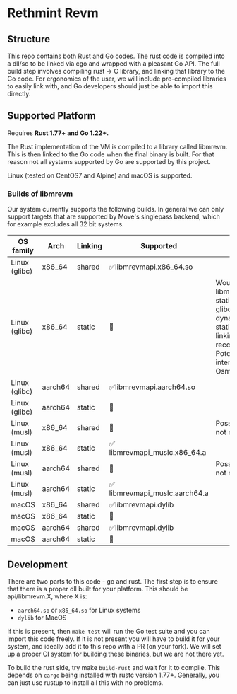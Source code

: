 #  Rethmint Revm

## Structure

This repo contains both Rust and Go codes. The rust code is compiled into a dll/so to be linked via cgo and wrapped with a pleasant Go API. The full build step involves compiling rust -> C library, and linking that library to the Go code. For ergonomics of the user, we will include pre-compiled libraries to easily link with, and Go developers should just be able to import this directly.

## Supported Platform

Requires **Rust 1.77+ and Go 1.22+.**

The Rust implementation of the VM is compiled to a library called libmrevm. This is then linked to the Go code when the final binary is built. For that reason not all systems supported by Go are supported by this project.

Linux (tested on CentOS7 and Alpine) and macOS is supported.

### Builds of libmrevm

Our system currently supports the following builds. In general we can only support targets that are supported by Move's singlepass backend, which for example excludes all 32 bit systems.

| OS family       | Arch    | Linking | Supported                     | Note    |
| --------------- | ------- | ------- | ----------------------------- | ------- |
| Linux (glibc)   | x86_64  | shared  | ✅​libmrevmapi.x86_64.so         |  |
| Linux (glibc)   | x86_64  | static  | 🚫​                            | Would link libmrevm statically but glibc dynamically as static glibc linking is not recommended. Potentially interesting for Osmosis. |
| Linux (glibc)   | aarch64 | shared  | ✅​libmrevmapi.aarch64.so        |  |
| Linux (glibc)   | aarch64 | static  | 🚫​                            |  |
| Linux (musl)    | x86_64  | shared  | 🚫​                            | Possible but not needed |
| Linux (musl)    | x86_64  | static  | ✅​libmrevmapi_muslc.x86_64.a    |  |
| Linux (musl)    | aarch64 | shared  | 🚫​                            | Possible but not needed |
| Linux (musl)    | aarch64 | static  | ✅​libmrevmapi_muslc.aarch64.a   |  |
| macOS           | x86_64  | shared  | ✅​libmrevmapi.dylib             |  |
| macOS           | x86_64  | static  | 🚫​                            |  |
| macOS           | aarch64 | shared  | ✅​libmrevmapi.dylib             |  |
| macOS           | aarch64 | static  | 🚫​                            |  |

## Development

There are two parts to this code - go and rust. The first step is to ensure that there is a proper dll built for your platform. This should be api/libmrevm.X, where X is:

- `aarch64.so` or `x86_64.so` for Linux systems
- `dylib` for MacOS

If this is present, then `make test` will run the Go test suite and you can import this code freely. If it is not present you will have to build it for your system, and ideally add it to this repo with a PR (on your fork). We will set up a proper CI system for building these binaries, but we are not there yet.

To build the rust side, try make `build-rust` and wait for it to compile. This depends on `cargo` being installed with rustc version 1.77+. Generally, you can just use rustup to install all this with no problems.
